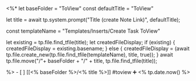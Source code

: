  <%*
let baseFolder = "ToView"
const defaultTitle = "ToView"

let title = await tp.system.prompt("Title (create Note Link)", defaultTitle);

const templateName = "Templates/Inserts/Create Task ToView"

let existing = tp.file.find_tfile(title);
let createdFileDisplay;
if (existing) {
  createdFileDisplay = existing.basename;
} else {
  createdFileDisplay = (await tp.file.create_new(tp.file.find_tfile(templateName), title, true));
}
await tp.file.move("/"+ baseFolder + "/" + title, tp.file.find_tfile(title));

%>   - [ ] [[<% baseFolder %>/<% title %>]] #toview  ➕ <% tp.date.now() %> 
